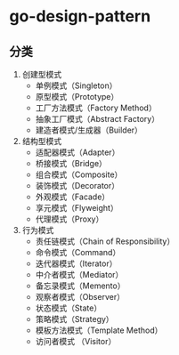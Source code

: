 # go-design-pattern

## 分类

1. 创建型模式
    - 单例模式（Singleton）
    - 原型模式（Prototype）
    - 工厂方法模式（Factory Method）
    - 抽象工厂模式（Abstract Factory）
    - 建造者模式/生成器（Builder）
2. 结构型模式
    - 适配器模式（Adapter）
    - 桥接模式（Bridge）
    - 组合模式（Composite）
    - 装饰模式（Decorator）
    - 外观模式（Facade）
    - 享元模式（Flyweight）
    - 代理模式（Proxy）
3. 行为模式
    - 责任链模式（Chain of Responsibility）
    - 命令模式（Command）
    - 迭代器模式（Iterator）
    - 中介者模式（Mediator）
    - 备忘录模式（Memento）
    - 观察者模式（Observer）
    - 状态模式（State）
    - 策略模式（Strategy）
    - 模板方法模式（Template Method）
    - 访问者模式 （Visitor）